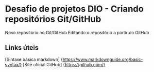 # Desafio de projetos DIO - Criando repositórios Git/GitHub
Novo repositório no Git/GitHub
Editando o repositório a partir do GitHub

## Links úteis
[Sintaxe básica markdown] {https://www.markdownguide.org/basic-syntax/}
[Site oficial GitHub] {https://github.com/}

